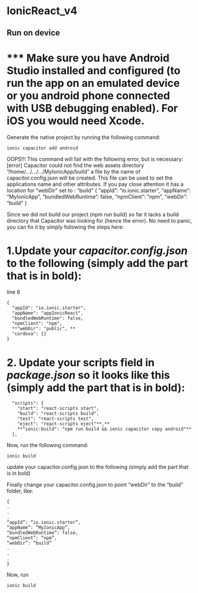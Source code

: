 # IonicReact_v4
 
## Run on device 

# *** Make sure you have Android Studio installed and configured (to run the app on an emulated device or you android phone connected with USB debugging enabled). For iOS you would need Xcode.


Generate the native project by running the following command:
```
ionic capacitor add android
```
OOPS!!! This command will fail with the following error, but is necessary:
[error] Capacitor could not find the web assets directory “/home/…/…/…/MyIonicApp/build”
a file by the name of capacitor.config.json will be created. This file can be used to set the applications name and other attributes. If you pay close attention it has a location for “webDir” set to : “build”
{
“appId”: “io.ionic.starter”,
“appName”: “MyIonicApp”,
“bundledWebRuntime”: false,
“npmClient”: “npm”,
“webDir”: “build”
}

Since we did not build our project (npm run build) so far it lacks a build directory that Capacitor was looking for (hence the error). No need to panic, you can fix it by simply following the steps here:

# 1.Update your *capacitor.config.json* to the following (simply add the part that is in bold):
line 6
```
{
  "appId": "io.ionic.starter",
  "appName": "appIonicReact",
  "bundledWebRuntime": false,
  "npmClient": "npm",
  **"webDir": "public", **
  "cordova": {}
}
```

# 2. Update your scripts field in *package.json* so it looks like this (simply add the part that is in bold):
```
  "scripts": {
    "start": "react-scripts start",
    "build": "react-scripts build",
    "test": "react-scripts test",
    "eject": "react-scripts eject"**,**
    **"ionic:build": "npm run build && ionic capacitor copy android"**
  },
  ```

  Now, run the following command:
```
ionic build
```
update your capacitor.config.json to the following (simply add the part that is in bold)

Finally change your capacitor.config.json to point “webDir” to the “build” folder, like:
```
{
.
.
.
“appId”: “io.ionic.starter”,
“appName”: “MyIonicApp”,
“bundledWebRuntime”: false,
“npmClient”: “npm”,
“webDir”: “build”
.
.
.
}
```
Now, run
```
ionic build
```